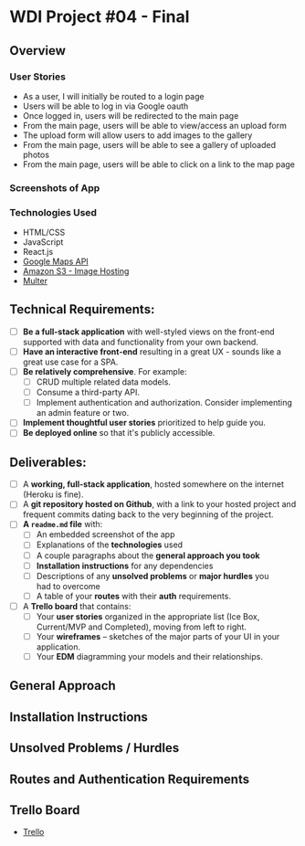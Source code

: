 # WDI Project #04 - Final

## Overview 

### User Stories
- As a user, I will initially be routed to a login page
- Users will be able to log in via Google oauth
- Once logged in, users will be redirected to the main page
- From the main page, users will be able to view/access an upload form
- The upload form will allow users to add images to the gallery
- From the main page, users will be able to see a gallery of uploaded photos
- From the main page, users will be able to click on a link to the map page

### Screenshots of App

### Technologies Used
- HTML/CSS
- JavaScript
- React.js
- [Google Maps API](https://developers.google.com/maps/documentation/javascript/tutorial)
- [Amazon S3 - Image Hosting](https://developers.google.com/maps/documentation/javascript/tutorial)
- [Multer](https://github.com/expressjs/multer)

## Technical Requirements:
- [ ] **Be a full-stack application** with well-styled views on the front-end 
			supported with data and functionality from your own backend.
- [ ] **Have an interactive front-end** resulting in a great UX - sounds like 
			a great use case for a SPA.
- [ ] **Be relatively comprehensive**. For example:
	- [ ] CRUD multiple related data models.
	- [ ] Consume a third-party API.
	- [ ] Implement authentication and authorization. Consider implementing 
				an admin feature or two.
- [ ] **Implement thoughtful user stories** prioritized to help guide you.
- [ ] **Be deployed online** so that it's publicly accessible.

## Deliverables:
- [ ] A **working, full-stack application**, hosted somewhere on the internet 
			(Heroku is fine).
- [ ] A **git repository hosted on Github**, with a link to your hosted 
			project and frequent commits dating back to the very beginning of the 
			project.
- [ ] **A ``readme.md`` file** with:
	- [ ] An embedded screenshot of the app
	- [ ] Explanations of the **technologies** used
	- [ ] A couple paragraphs about the **general approach you took**
	- [ ] **Installation instructions** for any dependencies
	- [ ] Descriptions of any **unsolved problems** or **major hurdles** you 	
				had to overcome
	- [ ] A table of your **routes** with their **auth** requirements.
- [ ] A **Trello board** that contains:
	- [ ] Your **user stories** organized in the appropriate list (Ice Box, 
				Current/MVP and Completed), moving from left to right.
	- [ ] Your **wireframes** – sketches of the major parts of your UI in your 
				application.
	- [ ] Your **EDM** diagramming your models and their relationships.

## General Approach

## Installation Instructions

## Unsolved Problems / Hurdles

## Routes and Authentication Requirements

## Trello Board

- [Trello](https://trello.com/b/KE4cXxEq/wdi-project-04)
